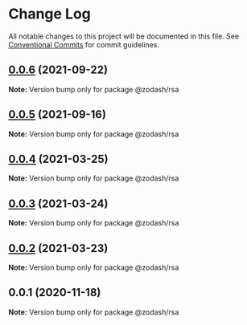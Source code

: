 # Change Log

All notable changes to this project will be documented in this file.
See [Conventional Commits](https://conventionalcommits.org) for commit guidelines.

## [0.0.6](https://github.com/zcorky/zodash/compare/@zodash/rsa@0.0.5...@zodash/rsa@0.0.6) (2021-09-22)

**Note:** Version bump only for package @zodash/rsa





## [0.0.5](https://github.com/zcorky/zodash/compare/@zodash/rsa@0.0.4...@zodash/rsa@0.0.5) (2021-09-16)

**Note:** Version bump only for package @zodash/rsa





## [0.0.4](https://github.com/zcorky/zodash/compare/@zodash/rsa@0.0.3...@zodash/rsa@0.0.4) (2021-03-25)

**Note:** Version bump only for package @zodash/rsa





## [0.0.3](https://github.com/zcorky/zodash/compare/@zodash/rsa@0.0.2...@zodash/rsa@0.0.3) (2021-03-24)

**Note:** Version bump only for package @zodash/rsa





## [0.0.2](https://github.com/zcorky/zodash/compare/@zodash/rsa@0.0.1...@zodash/rsa@0.0.2) (2021-03-23)

**Note:** Version bump only for package @zodash/rsa





## 0.0.1 (2020-11-18)

**Note:** Version bump only for package @zodash/rsa
